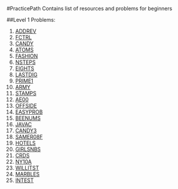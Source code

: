 #PracticePath
Contains list of resources and problems for beginners 

##Level 1 Problems:

1.  [ADDREV](http://spoj.com/problems/ADDREV)
2.  [FCTRL](http://spoj.com/problems/FCTRL)
3.  [CANDY](http://spoj.com/problems/CANDY)
4.  [ATOMS](http://spoj.com/problems/ATOMS)
5.  [FASHION](http://spoj.com/problems/FASHION)
6.  [NSTEPS](http://spoj.com/problems/NSTEPS)
7.  [EIGHTS](http://spoj.com/problems/EIGHTS)
8.  [LASTDIG](http://spoj.com/problems/LASTDIG)
9.  [PRIME1](http://spoj.com/problems/PRIME1)
10. [ARMY](http://spoj.com/problems/ARMY)
11. [STAMPS](http://spoj.com/problems/STAMPS)
12. [AE00](http://spoj.com/problems/AE00)
13. [OFFSIDE](http://spoj.com/problems/OFFSIDE)
14. [EASYPROB](http://spoj.com/problems/EASYPROB)
15. [BEENUMS](http://spoj.com/problems/BEENUMS)
16. [JAVAC](http://spoj.com/problems/JAVAC)
17. [CANDY3](http://spoj.com/problems/CANDY3)
18. [SAMER08F](http://spoj.com/problems/SAMER08F)
19. [HOTELS](http://spoj.com/problems/HOTELS)
20. [GIRLSNBS](http://spoj.com/problems/GIRLSNBS)
21. [CRDS](http://spoj.com/problems/CRDS)
22. [NY10A](http://spoj.com/problems/NY10A)
23. [WILLITST](http://spoj.com/problems/WILLITST)
24. [MARBLES](http://spoj.com/problems/MARBLES)
25. [INTEST](http://spoj.com/problems/INTEST)
